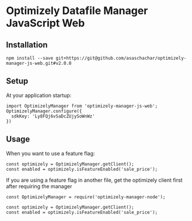 # Optimizely Datafile Manager JavaScript Web
                                                                        
## Installation
```
npm install --save git+https://git@github.com/asaschachar/optimizely-manager-js-web.git#v2.0.0
```
 
## Setup 
At your application startup:
```
import OptimizelyManager from 'optimizely-manager-js-web';
OptimizelyManager.configure({
  sdkKey: 'Ly8FQj6vSaDcZUjySoWnWz'
})
```

## Usage
When you want to use a feature flag:
```
const optimizely = OptimizelyManager.getClient();
const enabled = optimizely.isFeatureEnabled('sale_price');
```                                                                     
                                                                        
If you are using a feature flag in another file, get the optimizely client first after requiring the manager

```
const OptimizelyManager = require('optimizely-manager-node');

const optimizely = OptimizelyManager.getClient();
const enabled = optimizely.isFeatureEnabled('sale_price');
```
